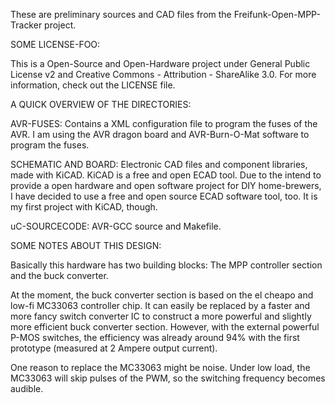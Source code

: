 These are preliminary sources and CAD files from the
Freifunk-Open-MPP-Tracker project.


SOME LICENSE-FOO:

This is a Open-Source and Open-Hardware project under General Public License
v2 and Creative Commons - Attribution - ShareAlike 3.0.
For more information, check out the LICENSE file.


A QUICK OVERVIEW OF THE DIRECTORIES:

AVR-FUSES:
Contains a XML configuration file to program the fuses of the AVR. I am
using the AVR dragon board and AVR-Burn-O-Mat software to program the fuses.

SCHEMATIC AND BOARD:
Electronic CAD files and component libraries, made with KiCAD. KiCAD is a free and
open ECAD tool.  Due to the intend to provide a open hardware and open
software project for DIY home-brewers, I have decided to use a free and open
source ECAD software tool, too. It is my first project with KiCAD, though.


uC-SOURCECODE:
AVR-GCC source and Makefile. 


SOME NOTES ABOUT THIS DESIGN:

Basically this hardware has two building blocks: 
The MPP controller section and the buck converter.

At the moment, the buck converter section is based on the el cheapo and
low-fi MC33063 controller chip.  It can easily be replaced by a faster and
more fancy switch converter IC to construct a more powerful and slightly more 
efficient buck converter section.  However, with the external powerful P-MOS
switches, the efficiency was already around 94% with the first prototype 
(measured at 2 Ampere output current).

One reason to replace the MC33063 might be noise. Under low load, the
MC33063 will skip pulses of the PWM, so the switching frequency becomes
audible. 

